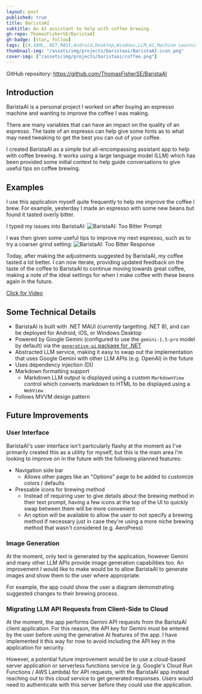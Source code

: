 ```yaml
---
layout: post
published: true
title: BaristaAI
subtitle: An AI assistant to help with coffee brewing.
gh-repo: ThomasFisherSE/BaristaAI
gh-badge: [star, follow]
tags: [C#,XAML,.NET,MAUI,Android,Desktop,Windows,LLM,AI,Machine Learning,APIs,Development,Projects]
thumbnail-img: "/assets/img/projects/baristaai/BaristaAI-icon.png"
cover-img: ["/assets/img/projects/baristaai/coffee.png"]
---
```


GitHub repository: https://github.com/ThomasFisherSE/BaristaAI

## Introduction
BaristaAI is a personal project I worked on after buying an espresso machine and wanting to improve the coffee I was making.

There are many variables that can have an impact on the quality of an espresso. The taste of an espresso can help give some hints as to what may need tweaking to get the best you can out of your coffee. 

I created BaristaAI as a simple but all-encompassing assistant app to help with coffee brewing. It works using a large language model (LLM) which has been provided some initial context to help guide conversations to give useful tips on coffee brewing.

## Examples
I use this application myself quite frequently to help me improve the coffee I brew. For example, yesterday I made an espresso with some new beans but found it tasted overly bitter.

I typed my issues into BaristaAI:
![BaristaAI: Too Bitter Prompt](/assets/img/projects/baristaai/BaristaAI-TooBitterPrompt.jpeg)

I was then given some useful tips to improve my next espresso, such as to try a coarser grind setting:
![BaristaAI: Too Bitter Response](/assets/img/projects/baristaai/BaristaAI-TooBitterResponse.jpeg)

Today, after making the adjustments suggested by BaristaAI, my coffee tasted a lot better. I can now iterate, providing updated feedback on the taste of the coffee to BaristaAI to continue moving towards great coffee, making a note of the ideal settings for when I make coffee with these beans again in the future.

[Click for Video](https://www.youtube.com/watch?v=VYN2e4b9kfE)

## Some Technical Details
- BaristaAI is built with .NET MAUI (currently targetting .NET 8), and can be deployed for Android, iOS, or Windows Desktop
- Powered by Google Gemini (configured to use the `gemini-1.5-pro` model by default) via the [`generative-ai` package for .NET](https://github.com/mscraftsman/generative-ai)
- Abstracted LLM service, making it easy to swap out the implementation that uses Google Gemini with other LLM APIs (e.g. OpenAI) in the future
- Uses dependency injection (DI)
- Markdown formatting support
  - Markdown LLM output is displayed using a custom `MarkdownView` control which converts markdown to HTML to be displayed using a `WebView`
- Follows MVVM design pattern

## Future Improvements
### User Interface
BaristaAI's user interface isn't particularly flashy at the moment as I've primarily created this as a utility for myself, but this is the main area I'm looking to improve on in the future with the following planned features:
- Navigation side bar
  - Allows other pages like an "Options" page to be added to customize colors / defaults
- Pressable icons for brewing method
  - Instead of requiring user to give details about the brewing method in their text prompt, having a few icons at the top of the UI to quickly swap between them will be more convenient
  - An option will be available to allow the user to not specify a brewing method if necessary just in case they're using a more niche brewing method that wasn't considered (e.g. AeroPress)

### Image Generation
At the moment, only text is generated by the application, however Gemini and many other LLM APIs provide image generation capabilities too. An improvement I would like to make would be to allow BaristaAI to generate images and show them to the user where appropriate.

For example, the app could show the user a diagram demonstrating suggested changes to their brewing process.

### Migrating LLM API Requests from Client-Side to Cloud
At the moment, the app performs Gemini API requests from the BaristaAI client application. For this reason, the API key for Gemini must be entered by the user before using the generative AI features of the app. I have implemented it this way for now to avoid including the API key in the application for security. 

However, a potential future improvement would be to use a cloud-based server application or serverless functions service (e.g. Google's Cloud Run Functions / AWS Lambda) for API requests, with the BaristaAI app instead reaching out to this cloud service to get generated responses. Users would need to authenticate with this server before they could use the application.